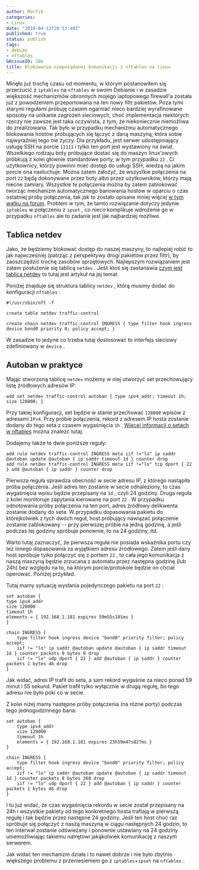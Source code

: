 ```yaml
---
author: Morfik
categories:
- Linux
date: "2019-04-12T20:53:40Z"
published: true
status: publish
tags:
- debian
- nftables
GHissueID: 286
title: Blokowanie niepożądanej komunikacji z nftables na linux
---
```


Minęło już trochę czasu od momentu, w którym postanowiłem się przerzucić z `iptables` na `nftables`
w swoim Debianie i w zasadzie większość mechanizmów obronnych mojego laptopowego firewall'a została
już z powodzeniem przeportowana na ten nowy filtr pakietów. Poza tymi starymi regułami próbuję
czasem ogarniać nieco bardziej wyrafinowane sposoby na unikanie zagrożeń sieciowych, choć
implementacja niektórych rzeczy nie zawsze jest taka oczywista, z tym, że niekoniecznie niemożliwa
do zrealizowana. Tak było w przypadku mechanizmu automatycznego blokowania hostów próbujących się
łączyć z daną maszyną, która sobie najwyraźniej tego nie życzy. Dla przykładu, jest serwer
udostępniający usługę SSH na porcie `11111` i tylko ten port jest wystawiony na świat. Wszelkiego
rodzaju boty próbujące dostać się do maszyn linux'owych próbkują z kolei głównie standardowe porty,
w tym przypadku `22` . Ci użytkownicy, którzy powinni mieć dostęp do usługi SSH, wiedzą na jakim
porcie ona nasłuchuje. Można zatem założyć, że wszystkie połączenia na port `22` będą dokonywane
przez boty albo przez użytkowników, którzy mają niecne zamiary. Wszystkie te połączenia można by
zatem zablokować tworząc mechanizm automatycznego banowania hostów w oparciu o czas ostatniej próby
połączenia, tak jak to zostało opisane mniej
więcej [w tym wątku na forum](https://forum.dug.net.pl/viewtopic.php?pid=269383). Problem w tym, że
tamto rozwiązanie dotyczy jedynie `iptables` w połączeniu z `ipset` , co nieco komplikuje wdrożenie
go w przypadku `nftables` ale to zadanie jest jak najbardziej możliwe.

<!--more-->
## Tablica netdev

Jako, że będziemy blokować dostęp do naszej maszyny, to najlepiej robić to jak najwcześniej
(patrząc z perspektywy drogi pakietów przez filtr), by zaoszczędzić trochę zasobów sprzętowych.
Najlepszym rozwiązaniem jest zatem posłużenie się tablicą `netdev` . Jeśli ktoś się
zastanawia [czym jest tablica netdev](/post/unikanie-syn-icmp-udp-ping-flood-w-linux-z-nftables/)
to tutaj jest artykuł na jej temat.

Poniżej znajduje się struktura tablicy `netdev` , którą musimy dodać do konfiguracji `nftables` :

    #!/usr/sbin/nft -f

    create table netdev traffic-control

    create chain netdev traffic-control INGRESS { type filter hook ingress device bond0 priority 0; policy accept; }

W zasadzie to jedyne co trzeba tutaj dostosować to interfejs sieciowy zdefiniowany w `device` .

## Autoban w praktyce

Mając stworzoną tablicę `netdev` możemy w niej utworzyć set przechowujący listę źródłowych adresów
IP:

    add set netdev traffic-control autoban { type ipv4_addr; timeout 1h; size 128000; }

Przy takiej konfiguracji, set będzie w stanie przechować `128000` wpisów z adresami `IPv4`. Przy
próbie połączenia, rekord z adresem IP hosta zostanie dodany do tego seta z czasem wygaśnięcia
`1h` . [Więcej informacji o setach w nftables](/post/brak-wsparcia-dla-ipset-w-nftables/)
można znaleźć tutaj.

Dodajemy także te dwie poniższe reguły:

    add rule netdev traffic-control INGRESS meta iif !="lo" ip saddr @autoban update @autoban { ip saddr timeout 1d } counter drop
    add rule netdev traffic-control INGRESS meta iif !="lo" tcp dport { 22 } add @autoban { ip saddr } counter drop

Pierwsza reguła sprawdza obecność w secie adresu IP, z którego nastąpiła próba połączenia. Jeśli
adres ten zostanie w secie odnaleziony, to czas wygaśnięcia wpisu będzie przepisany na `1d` , czyli
24 godziny. Druga reguła z kolei monitoruje zapytania kierowane na port `22` . W przypadku
odnotowania próby połączenia na ten port, adres źródłowy delikwenta zostanie dodany do seta. W
przypadku dopasowania pakietu do którejkolwiek z tych dwóch reguł, host próbujący nawiązać
połączenie zostanie zablokowany -- przy pierwszej próbie na jedną godzinę, a jeśli podczas tej
godziny spróbuje ponownie, to na 24 godziny, itd.

Warto tutaj zaznaczyć, że pierwsza reguła nie posiada wskaźnika portu czy też innego dopasowania za
wyjątkiem adresu źródłowego. Zatem jeśli dany host spróbuje tylko połączyć się z portem `22` , to
cała jego komunikacja z naszą maszyną będzie zrzucana z automatu przez następna godzinę (lub 24h)
bez względu na to, na którym porcie/protokole będzie on chciał operować. Poniżej przykład.

Tutaj mamy sytuację wysłania pojedynczego pakietu na port `22` :

    set autoban {
    type ipv4_addr
    size 128000
    timeout 1h
    elements = { 192.168.1.181 expires 59m55s101ms }
    }

    chain INGRESS {
        type filter hook ingress device "bond0" priority filter; policy accept;
        iif != "lo" ip saddr @autoban update @autoban { ip saddr timeout 1d } counter packets 0 bytes 0 drop
        iif != "lo" udp dport { 22 } add @autoban { ip saddr } counter packets 1 bytes 46 drop
    }

Jak widać, adres IP trafił do seta, a sam rekord wygaśnie za nieco ponad 59 minut i 55 sekund.
Pakiet trafił tylko wyłącznie w drugą regułę, bo tego adresu nie było póki co w secie.

Z kolei niżej mamy następne próby połączenia (na różne porty) podczas tego jednogodzinnego bana:

    set autoban {
        type ipv4_addr
        size 128000
        timeout 1h
        elements = { 192.168.1.181 expires 23h59m47s827ms }
    }

    chain INGRESS {
        type filter hook ingress device "bond0" priority filter; policy accept;
        iif != "lo" ip saddr @autoban update @autoban { ip saddr timeout 1d } counter packets 8 bytes 368 drop
        iif != "lo" udp dport { 22 } add @autoban { ip saddr } counter packets 1 bytes 46 drop
    }

I tu już widać, że czas wygaśnięcia rekordu w secie został przepisany na 24h i wszystkie pakiety od
tego konkretnego hosta trafiają w pierwszą regułę i tak będzie przez następne 24 godziny. Jeśli ten
host choć raz spróbuje się połączyć z naszą maszyną w ciągu następnych 24 godzin, to ten interwał
zostanie odświeżany i ponownie ustawiany na 24 godziny uniemożliwiając takiemu natrętowi
jakąkolwiek komunikację z naszym serwerem.

Jak widać ten mechanizm działa i to nawet dobrze i nie było zbytnio większego problemu z
przeniesieniem go z `iptables`+`ipset` na `nftables` .
